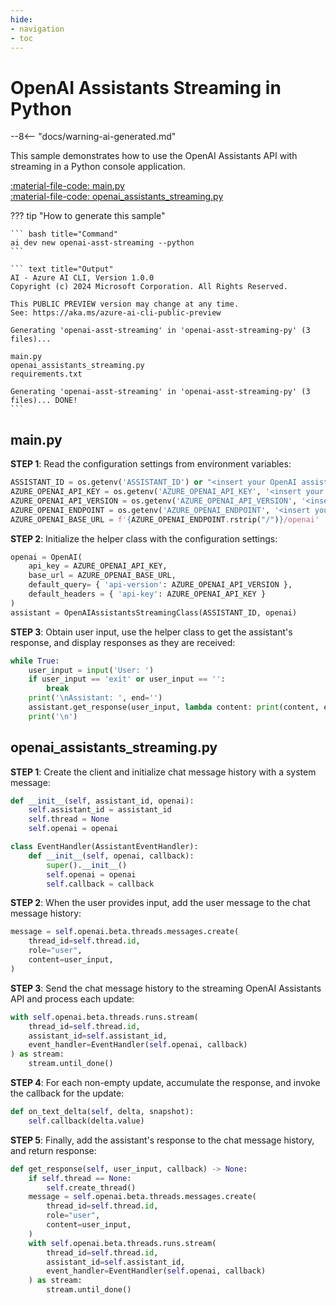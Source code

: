 ```yaml
---
hide:
- navigation
- toc
---
```

# OpenAI Assistants Streaming in Python

--8<-- "docs/warning-ai-generated.md"

This sample demonstrates how to use the OpenAI Assistants API with streaming in a Python console application.

[:material-file-code: main.py](./samples/openai-asst-streaming-py/main.py)  
[:material-file-code: openai_assistants_streaming.py](./samples/openai-asst-streaming-py/openai_assistants_streaming.py)  

??? tip "How to generate this sample"

    ``` bash title="Command"
    ai dev new openai-asst-streaming --python
    ```

    ``` text title="Output"
    AI - Azure AI CLI, Version 1.0.0
    Copyright (c) 2024 Microsoft Corporation. All Rights Reserved.

    This PUBLIC PREVIEW version may change at any time.
    See: https://aka.ms/azure-ai-cli-public-preview

    Generating 'openai-asst-streaming' in 'openai-asst-streaming-py' (3 files)...

    main.py
    openai_assistants_streaming.py
    requirements.txt

    Generating 'openai-asst-streaming' in 'openai-asst-streaming-py' (3 files)... DONE!
    ```


## main.py

**STEP 1**: Read the configuration settings from environment variables:

``` python title="main.py"
ASSISTANT_ID = os.getenv('ASSISTANT_ID') or "<insert your OpenAI assistant ID here>"
AZURE_OPENAI_API_KEY = os.getenv('AZURE_OPENAI_API_KEY', '<insert your Azure OpenAI API key here>')
AZURE_OPENAI_API_VERSION = os.getenv('AZURE_OPENAI_API_VERSION', '<insert your Azure OpenAI API version here>')
AZURE_OPENAI_ENDPOINT = os.getenv('AZURE_OPENAI_ENDPOINT', '<insert your Azure OpenAI endpoint here>')
AZURE_OPENAI_BASE_URL = f'{AZURE_OPENAI_ENDPOINT.rstrip("/")}/openai'
```

**STEP 2**: Initialize the helper class with the configuration settings:

``` python title="main.py"
openai = OpenAI(
    api_key = AZURE_OPENAI_API_KEY,
    base_url = AZURE_OPENAI_BASE_URL,
    default_query= { 'api-version': AZURE_OPENAI_API_VERSION },
    default_headers = { 'api-key': AZURE_OPENAI_API_KEY }
)
assistant = OpenAIAssistantsStreamingClass(ASSISTANT_ID, openai)
```

**STEP 3**: Obtain user input, use the helper class to get the assistant's response, and display responses as they are received:

``` python title="main.py"
while True:
    user_input = input('User: ')
    if user_input == 'exit' or user_input == '':
        break
    print('\nAssistant: ', end='')
    assistant.get_response(user_input, lambda content: print(content, end=''))
    print('\n')
```

## openai_assistants_streaming.py

**STEP 1**: Create the client and initialize chat message history with a system message:

``` python title="openai_assistants_streaming.py"
def __init__(self, assistant_id, openai):
    self.assistant_id = assistant_id
    self.thread = None
    self.openai = openai

class EventHandler(AssistantEventHandler):
    def __init__(self, openai, callback):
        super().__init__()
        self.openai = openai
        self.callback = callback
```

**STEP 2**: When the user provides input, add the user message to the chat message history:

``` python title="openai_assistants_streaming.py"
message = self.openai.beta.threads.messages.create(
    thread_id=self.thread.id,
    role="user",
    content=user_input,
)
```

**STEP 3**: Send the chat message history to the streaming OpenAI Assistants API and process each update:

``` python title="openai_assistants_streaming.py"
with self.openai.beta.threads.runs.stream(
    thread_id=self.thread.id,
    assistant_id=self.assistant_id,
    event_handler=EventHandler(self.openai, callback)
) as stream:
    stream.until_done()
```

**STEP 4**: For each non-empty update, accumulate the response, and invoke the callback for the update:

``` python title="openai_assistants_streaming.py"
def on_text_delta(self, delta, snapshot):
    self.callback(delta.value)
```

**STEP 5**: Finally, add the assistant's response to the chat message history, and return response:

``` python title="openai_assistants_streaming.py"
def get_response(self, user_input, callback) -> None:
    if self.thread == None:
        self.create_thread()
    message = self.openai.beta.threads.messages.create(
        thread_id=self.thread.id,
        role="user",
        content=user_input,
    )
    with self.openai.beta.threads.runs.stream(
        thread_id=self.thread.id,
        assistant_id=self.assistant_id,
        event_handler=EventHandler(self.openai, callback)
    ) as stream:
        stream.until_done()
```